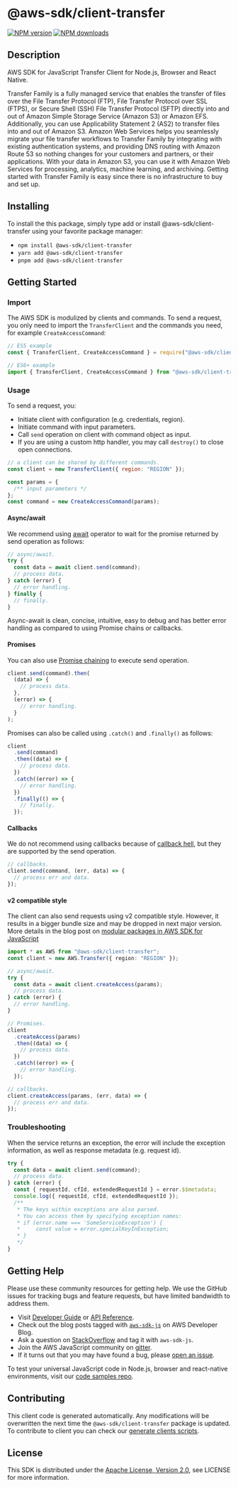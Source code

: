 <!-- generated file, do not edit directly -->

# @aws-sdk/client-transfer

[![NPM version](https://img.shields.io/npm/v/@aws-sdk/client-transfer/latest.svg)](https://www.npmjs.com/package/@aws-sdk/client-transfer)
[![NPM downloads](https://img.shields.io/npm/dm/@aws-sdk/client-transfer.svg)](https://www.npmjs.com/package/@aws-sdk/client-transfer)

## Description

AWS SDK for JavaScript Transfer Client for Node.js, Browser and React Native.

<p>Transfer Family is a fully managed service that enables the transfer of files over the File
Transfer Protocol (FTP), File Transfer Protocol over SSL (FTPS), or Secure Shell (SSH) File
Transfer Protocol (SFTP) directly into and out of Amazon Simple Storage Service (Amazon S3) or Amazon EFS.
Additionally, you can use Applicability Statement 2 (AS2) to transfer files into and out of Amazon S3.
Amazon Web Services helps you seamlessly migrate your file transfer workflows to Transfer Family by integrating
with existing authentication systems, and providing DNS routing with Amazon Route 53 so
nothing changes for your customers and partners, or their applications. With your data in
Amazon S3, you can use it with Amazon Web Services for processing, analytics, machine learning, and
archiving. Getting started with Transfer Family is easy since there is no infrastructure to buy and
set up.</p>

## Installing

To install the this package, simply type add or install @aws-sdk/client-transfer
using your favorite package manager:

- `npm install @aws-sdk/client-transfer`
- `yarn add @aws-sdk/client-transfer`
- `pnpm add @aws-sdk/client-transfer`

## Getting Started

### Import

The AWS SDK is modulized by clients and commands.
To send a request, you only need to import the `TransferClient` and
the commands you need, for example `CreateAccessCommand`:

```js
// ES5 example
const { TransferClient, CreateAccessCommand } = require("@aws-sdk/client-transfer");
```

```ts
// ES6+ example
import { TransferClient, CreateAccessCommand } from "@aws-sdk/client-transfer";
```

### Usage

To send a request, you:

- Initiate client with configuration (e.g. credentials, region).
- Initiate command with input parameters.
- Call `send` operation on client with command object as input.
- If you are using a custom http handler, you may call `destroy()` to close open connections.

```js
// a client can be shared by different commands.
const client = new TransferClient({ region: "REGION" });

const params = {
  /** input parameters */
};
const command = new CreateAccessCommand(params);
```

#### Async/await

We recommend using [await](https://developer.mozilla.org/en-US/docs/Web/JavaScript/Reference/Operators/await)
operator to wait for the promise returned by send operation as follows:

```js
// async/await.
try {
  const data = await client.send(command);
  // process data.
} catch (error) {
  // error handling.
} finally {
  // finally.
}
```

Async-await is clean, concise, intuitive, easy to debug and has better error handling
as compared to using Promise chains or callbacks.

#### Promises

You can also use [Promise chaining](https://developer.mozilla.org/en-US/docs/Web/JavaScript/Guide/Using_promises#chaining)
to execute send operation.

```js
client.send(command).then(
  (data) => {
    // process data.
  },
  (error) => {
    // error handling.
  }
);
```

Promises can also be called using `.catch()` and `.finally()` as follows:

```js
client
  .send(command)
  .then((data) => {
    // process data.
  })
  .catch((error) => {
    // error handling.
  })
  .finally(() => {
    // finally.
  });
```

#### Callbacks

We do not recommend using callbacks because of [callback hell](http://callbackhell.com/),
but they are supported by the send operation.

```js
// callbacks.
client.send(command, (err, data) => {
  // process err and data.
});
```

#### v2 compatible style

The client can also send requests using v2 compatible style.
However, it results in a bigger bundle size and may be dropped in next major version. More details in the blog post
on [modular packages in AWS SDK for JavaScript](https://aws.amazon.com/blogs/developer/modular-packages-in-aws-sdk-for-javascript/)

```ts
import * as AWS from "@aws-sdk/client-transfer";
const client = new AWS.Transfer({ region: "REGION" });

// async/await.
try {
  const data = await client.createAccess(params);
  // process data.
} catch (error) {
  // error handling.
}

// Promises.
client
  .createAccess(params)
  .then((data) => {
    // process data.
  })
  .catch((error) => {
    // error handling.
  });

// callbacks.
client.createAccess(params, (err, data) => {
  // process err and data.
});
```

### Troubleshooting

When the service returns an exception, the error will include the exception information,
as well as response metadata (e.g. request id).

```js
try {
  const data = await client.send(command);
  // process data.
} catch (error) {
  const { requestId, cfId, extendedRequestId } = error.$$metadata;
  console.log({ requestId, cfId, extendedRequestId });
  /**
   * The keys within exceptions are also parsed.
   * You can access them by specifying exception names:
   * if (error.name === 'SomeServiceException') {
   *     const value = error.specialKeyInException;
   * }
   */
}
```

## Getting Help

Please use these community resources for getting help.
We use the GitHub issues for tracking bugs and feature requests, but have limited bandwidth to address them.

- Visit [Developer Guide](https://docs.aws.amazon.com/sdk-for-javascript/v3/developer-guide/welcome.html)
  or [API Reference](https://docs.aws.amazon.com/AWSJavaScriptSDK/v3/latest/index.html).
- Check out the blog posts tagged with [`aws-sdk-js`](https://aws.amazon.com/blogs/developer/tag/aws-sdk-js/)
  on AWS Developer Blog.
- Ask a question on [StackOverflow](https://stackoverflow.com/questions/tagged/aws-sdk-js) and tag it with `aws-sdk-js`.
- Join the AWS JavaScript community on [gitter](https://gitter.im/aws/aws-sdk-js-v3).
- If it turns out that you may have found a bug, please [open an issue](https://github.com/aws/aws-sdk-js-v3/issues/new/choose).

To test your universal JavaScript code in Node.js, browser and react-native environments,
visit our [code samples repo](https://github.com/aws-samples/aws-sdk-js-tests).

## Contributing

This client code is generated automatically. Any modifications will be overwritten the next time the `@aws-sdk/client-transfer` package is updated.
To contribute to client you can check our [generate clients scripts](https://github.com/aws/aws-sdk-js-v3/tree/main/scripts/generate-clients).

## License

This SDK is distributed under the
[Apache License, Version 2.0](http://www.apache.org/licenses/LICENSE-2.0),
see LICENSE for more information.
